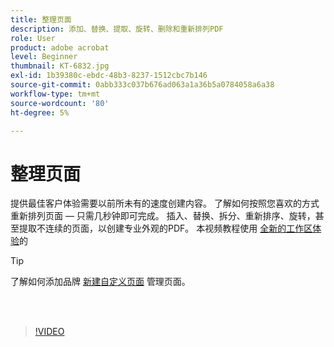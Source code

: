 ```yaml
---
title: 整理页面
description: 添加、替换、提取、旋转、删除和重新排列PDF
role: User
product: adobe acrobat
level: Beginner
thumbnail: KT-6832.jpg
exl-id: 1b39380c-ebdc-48b3-8237-1512cbc7b146
source-git-commit: 0abb333c037b676ad063a1a36b5a0784058a6a38
workflow-type: tm+mt
source-wordcount: '80'
ht-degree: 5%

---
```


# 整理页面

提供最佳客户体验需要以前所未有的速度创建内容。 了解如何按照您喜欢的方式重新排列页面 — 只需几秒钟即可完成。 插入、替换、拆分、重新排序、旋转，甚至提取不连续的页面，以创建专业外观的PDF。 本视频教程使用 [全新的工作区体验](new-workspace.md)的

>[!TIP]
>
>了解如何添加品牌 [新建自定义页面](add-custom-page.md) 管理页面。

<br> 

>[!VIDEO](https://video.tv.adobe.com/v/3409022?hidetitle=true)